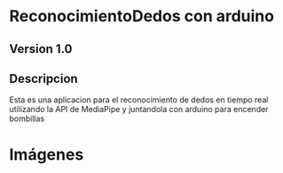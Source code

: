 ﻿# ReconocimientoDedos con arduino
## Version 1.0

## Descripcion
Esta es una aplicacion para el reconocimiento de dedos en tiempo real utilizando la API de MediaPipe y juntandola con arduino para encender bombillas

# Imágenes

